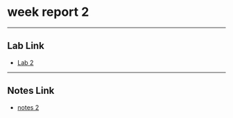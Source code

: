 # week report 2
<hr>

## Lab Link

* [Lab 2](https://github.com/WhatBackdoor/cis106/tree/main/Labs/lab2)
<hr>

## Notes Link

* [notes 2](https://github.com/WhatBackdoor/cis106/tree/main/notes)